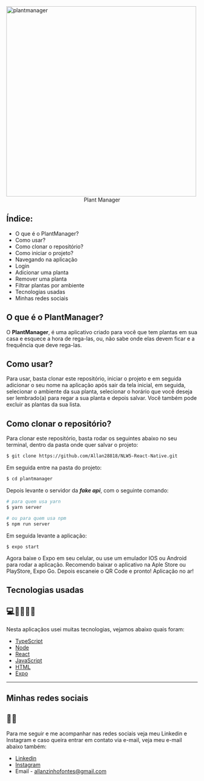 <img src="https://ik.imagekit.io/jp1xbaqmsn6/adaptive-icon_glL3rNJIq.png" alt="plantmanager" align="center" width="500" height="500" >

<center>Plant Manager</center>

## Índice: 
- O que é o PlantManager?
- Como usar?
- Como clonar o repositório?
- Como iniciar o projeto?
- Navegando na aplicação
- Login
- Adicionar uma planta
- Remover uma planta
- Filtrar plantas por ambiente
- Tecnologias usadas
- Minhas redes sociais

## O que é o PlantManager?
O **PlantManager**, é uma aplicativo criado para você que tem plantas em sua casa e esquece a hora de rega-las, ou, 
não sabe onde elas devem ficar e a frequência que deve rega-las.

## Como usar?
Para usar, basta clonar este repositório, iniciar o projeto e em seguida adicionar o seu nome na aplicação após sair da tela inicial,
em seguida, selecionar o ambiente da sua planta, selecionar o horário que você deseja ser lembrado(a) para regar a sua planta e depois salvar. 
Você também pode excluir as plantas da sua lista.

## Como clonar o repositório?
Para clonar este repositório, basta rodar os seguintes abaixo no seu terminal, dentro da pasta onde quer salvar o projeto:
```bash
$ git clone https://github.com/Allan28818/NLW5-React-Native.git
```
Em seguida entre na pasta do projeto:
```bash
$ cd plantmanager
```
Depois levante o servidor da ***fake api***, com o seguinte comando:
```bash
# para quem usa yarn
$ yarn server

# ou para quem usa npm
$ npm run server
```
Em seguida levante a aplicação:
```
$ expo start
```

Agora baixe o Expo em seu celular, ou use um emulador IOS ou Android para rodar a aplicação. Recomendo baixar o aplicativo na Aple Store ou PlayStore, Expo Go.
Depois escaneie o QR Code e pronto! Aplicação no ar!

## Tecnologias usadas
## 💻👨‍💻👩‍💻
Nesta aplicaçãos usei muitas tecnologias, vejamos abaixo quais foram:

- [TypeScript](https://www.typescriptlang.org/)
- [Node](https://nodejs.org/en/)
- [React](https://pt-br.reactjs.org/)
- [JavaScript](https://www.javascript.com/)
- [HTML](https://html.com/)
- [Expo](https://expo.io)
---

## Minhas redes sociais
## 🤳📸
Para me seguir e me acompanhar nas redes sociais veja meu Linkedin e Instagram e caso queira entrar em contato via e-mail, veja meu e-mail abaixo também:
- [Linkedin](https://www.linkedin.com/in/allan-julie-b535811b4)
- [Instagram](https://www.instagram.com/allan120699/)
- Email - allanzinhofontes@gmail.com

